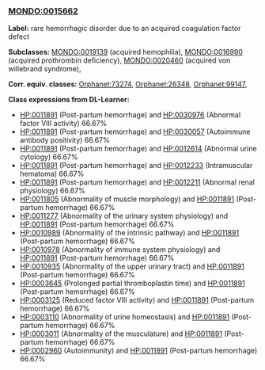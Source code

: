 
### [MONDO:0015662](http://purl.obolibrary.org/obo/MONDO_0015662)
**Label:** rare hemorrhagic disorder due to an acquired coagulation factor defect

**Subclasses:** [MONDO:0019139](http://purl.obolibrary.org/obo/MONDO_0019139) (acquired hemophilia), [MONDO:0016990](http://purl.obolibrary.org/obo/MONDO_0016990) (acquired prothrombin deficiency), [MONDO:0020460](http://purl.obolibrary.org/obo/MONDO_0020460) (acquired von willebrand syndrome), 

**Corr. equiv. classes:** [Orphanet:73274](http://www.orpha.net/ORDO/Orphanet_73274), [Orphanet:26348](http://www.orpha.net/ORDO/Orphanet_26348), [Orphanet:99147](http://www.orpha.net/ORDO/Orphanet_99147), 

**Class expressions from DL-Learner:**

- [HP:0011891](http://purl.obolibrary.org/obo/HP_0011891) (Post-partum hemorrhage) and [HP:0030976](http://purl.obolibrary.org/obo/HP_0030976) (Abnormal factor VIII activity) 66.67%
- [HP:0011891](http://purl.obolibrary.org/obo/HP_0011891) (Post-partum hemorrhage) and [HP:0030057](http://purl.obolibrary.org/obo/HP_0030057) (Autoimmune antibody positivity) 66.67%
- [HP:0011891](http://purl.obolibrary.org/obo/HP_0011891) (Post-partum hemorrhage) and [HP:0012614](http://purl.obolibrary.org/obo/HP_0012614) (Abnormal urine cytology) 66.67%
- [HP:0011891](http://purl.obolibrary.org/obo/HP_0011891) (Post-partum hemorrhage) and [HP:0012233](http://purl.obolibrary.org/obo/HP_0012233) (Intramuscular hematoma) 66.67%
- [HP:0011891](http://purl.obolibrary.org/obo/HP_0011891) (Post-partum hemorrhage) and [HP:0012211](http://purl.obolibrary.org/obo/HP_0012211) (Abnormal renal physiology) 66.67%
- [HP:0011805](http://purl.obolibrary.org/obo/HP_0011805) (Abnormality of muscle morphology) and [HP:0011891](http://purl.obolibrary.org/obo/HP_0011891) (Post-partum hemorrhage) 66.67%
- [HP:0011277](http://purl.obolibrary.org/obo/HP_0011277) (Abnormality of the urinary system physiology) and [HP:0011891](http://purl.obolibrary.org/obo/HP_0011891) (Post-partum hemorrhage) 66.67%
- [HP:0010989](http://purl.obolibrary.org/obo/HP_0010989) (Abnormality of the intrinsic pathway) and [HP:0011891](http://purl.obolibrary.org/obo/HP_0011891) (Post-partum hemorrhage) 66.67%
- [HP:0010978](http://purl.obolibrary.org/obo/HP_0010978) (Abnormality of immune system physiology) and [HP:0011891](http://purl.obolibrary.org/obo/HP_0011891) (Post-partum hemorrhage) 66.67%
- [HP:0010935](http://purl.obolibrary.org/obo/HP_0010935) (Abnormality of the upper urinary tract) and [HP:0011891](http://purl.obolibrary.org/obo/HP_0011891) (Post-partum hemorrhage) 66.67%
- [HP:0003645](http://purl.obolibrary.org/obo/HP_0003645) (Prolonged partial thromboplastin time) and [HP:0011891](http://purl.obolibrary.org/obo/HP_0011891) (Post-partum hemorrhage) 66.67%
- [HP:0003125](http://purl.obolibrary.org/obo/HP_0003125) (Reduced factor VIII activity) and [HP:0011891](http://purl.obolibrary.org/obo/HP_0011891) (Post-partum hemorrhage) 66.67%
- [HP:0003110](http://purl.obolibrary.org/obo/HP_0003110) (Abnormality of urine homeostasis) and [HP:0011891](http://purl.obolibrary.org/obo/HP_0011891) (Post-partum hemorrhage) 66.67%
- [HP:0003011](http://purl.obolibrary.org/obo/HP_0003011) (Abnormality of the musculature) and [HP:0011891](http://purl.obolibrary.org/obo/HP_0011891) (Post-partum hemorrhage) 66.67%
- [HP:0002960](http://purl.obolibrary.org/obo/HP_0002960) (Autoimmunity) and [HP:0011891](http://purl.obolibrary.org/obo/HP_0011891) (Post-partum hemorrhage) 66.67%


